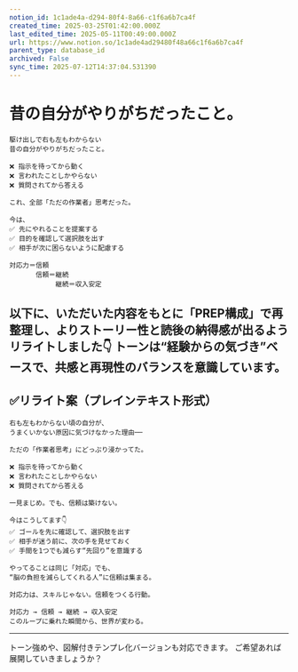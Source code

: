 ```yaml
---
notion_id: 1c1ade4a-d294-80f4-8a66-c1f6a6b7ca4f
created_time: 2025-03-25T01:42:00.000Z
last_edited_time: 2025-05-11T00:49:00.000Z
url: https://www.notion.so/1c1ade4ad29480f48a66c1f6a6b7ca4f
parent_type: database_id
archived: False
sync_time: 2025-07-12T14:37:04.531390
---
```


# 昔の自分がやりがちだったこと。

```plain text
駆け出しで右も左もわからない
昔の自分がやりがちだったこと。

❌ 指示を待ってから動く
❌ 言われたことしかやらない
❌ 質問されてから答える

これ、全部「ただの作業者」思考だった。

今は、
✅ 先にやれることを提案する
✅ 目的を確認して選択肢を出す
✅ 相手が次に困らないように配慮する

対応力＝信頼
　　　　信頼＝継続
　　　　　　　継続＝収入安定
```
以下に、いただいた内容をもとに「PREP構成」で再整理し、よりストーリー性と読後の納得感が出るようリライトしました👇
トーンは“経験からの気づき”ベースで、共感と再現性のバランスを意識しています。
---
## ✅リライト案（プレインテキスト形式）
```plain text
右も左もわからない頃の自分が、
うまくいかない原因に気づけなかった理由──

ただの「作業者思考」にどっぷり浸かってた。

❌ 指示を待ってから動く
❌ 言われたことしかやらない
❌ 質問されてから答える

一見まじめ。でも、信頼は築けない。

今はこうしてます👇
✅ ゴールを先に確認して、選択肢を出す
✅ 相手が迷う前に、次の手を見せておく
✅ 手間を1つでも減らす“先回り”を意識する

やってることは同じ「対応」でも、
“脳の負担を減らしてくれる人”に信頼は集まる。

対応力は、スキルじゃない。信頼をつくる行動。

対応力 → 信頼 → 継続 → 収入安定
このループに乗れた瞬間から、世界が変わる。

```
---
トーン強めや、図解付きテンプレ化バージョンも対応できます。
ご希望あれば展開していきましょうか？